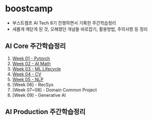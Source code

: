 # boostcamp
* 부스트캠프 AI Tech 8기 진행하면서 기록한 주간학습정리
* 새롭게 깨닫게 된 것, 오해했던 개념들 바로잡기, 활용방법, 주의사항 등 정리

## AI Core 주간학습정리
1. [Week 01 - Pytorch](./doc/week01.md) 
1. [Week 02 - AI Math](./doc/week02.ipynb)
1. [Week 03 - ML Lifecycle](./doc/week03.ipynb)
1. [Week 04 - CV](./doc/week04.ipynb)
1. [Week 05 - NLP](./doc/week05.ipynb)
1. [Week 06] - RecSys
1. [Week 07~08] - Domain Common Project
1. [Week 09] - Generative AI

## AI Production 주간학습정리